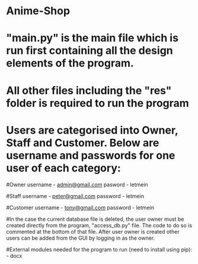 # Anime-Shop

# "main.py" is the main file which is run first containing all the design elements of the program. 
# All other files including the "res" folder is required to run the program

# Users are categorised into Owner, Staff and Customer. Below are username and passwords for one user of each category:

#Owner
username - admin@gmail.com
pasword - letmein

#Staff
username - peter@gmail.com
password - letmein

#Customer
username - tony@gmail.com
password - letmein

#In the case the current database file is deleted, the user owner must be created directly from the program, 
"access_db.py" file. The code to do so is commented at the bottom of that file. After user owner is created
other users can be added from the GUI by logging in as the owner. 


#External modules needed for the program to run (need to install using pip):
    - docx 
